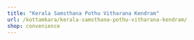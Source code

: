 ```yaml
---
title: "Kerala Samsthana Pothu Vitharana Kendram"
url: /kottamkara/kerala-samsthana-pothu-vitharana-kendram/
shop: convenience
---
```

